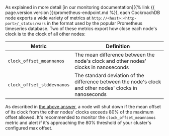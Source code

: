 As explained in more detail [in our monitoring documentation]({% link {{ page.version.version }}/prometheus-endpoint.md %}), each CockroachDB node exports a wide variety of metrics at `http://<host>:<http-port>/_status/vars` in the format used by the popular Prometheus timeseries database. Two of these metrics export how close each node's clock is to the clock of all other nodes:

Metric | Definition
-------|-----------
`clock_offset_meannanos` | The mean difference between the node's clock and other nodes' clocks in nanoseconds
`clock_offset_stddevnanos` | The standard deviation of the difference between the node's clock and other nodes' clocks in nanoseconds

As described in [the above answer](#what-happens-when-node-clocks-are-not-properly-synchronized), a node will shut down if the mean offset of its clock from the other nodes' clocks exceeds 80% of the maximum offset allowed. It's recommended to monitor the `clock_offset_meannanos` metric and alert if it's approaching the 80% threshold of your cluster's configured max offset.
